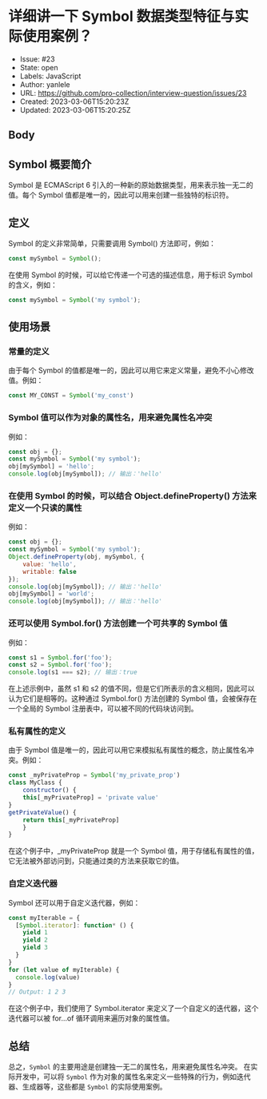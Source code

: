 # 详细讲一下 Symbol 数据类型特征与实际使用案例？

- Issue: #23
- State: open
- Labels: JavaScript
- Author: yanlele
- URL: https://github.com/pro-collection/interview-question/issues/23
- Created: 2023-03-06T15:20:23Z
- Updated: 2023-03-06T15:20:25Z

## Body

## Symbol 概要简介
Symbol 是 ECMAScript 6 引入的一种新的原始数据类型，用来表示独一无二的值。每个 Symbol 值都是唯一的，因此可以用来创建一些独特的标识符。

## 定义
Symbol 的定义非常简单，只需要调用 Symbol() 方法即可，例如：
```js
const mySymbol = Symbol();
```

在使用 Symbol 的时候，可以给它传递一个可选的描述信息，用于标识 Symbol 的含义，例如：
```js
const mySymbol = Symbol('my symbol');
```


## 使用场景

### 常量的定义
由于每个 Symbol 的值都是唯一的，因此可以用它来定义常量，避免不小心修改值。例如：
```js
const MY_CONST = Symbol('my_const')
```

### Symbol 值可以作为对象的属性名，用来避免属性名冲突
例如：
```js
const obj = {};
const mySymbol = Symbol('my symbol');
obj[mySymbol] = 'hello';
console.log(obj[mySymbol]); // 输出：'hello'
```


### 在使用 Symbol 的时候，可以结合 Object.defineProperty() 方法来定义一个只读的属性
例如：
```js
const obj = {};
const mySymbol = Symbol('my symbol');
Object.defineProperty(obj, mySymbol, {
    value: 'hello',
    writable: false
});
console.log(obj[mySymbol]); // 输出：'hello'
obj[mySymbol] = 'world';
console.log(obj[mySymbol]); // 输出：'hello'
```

### 还可以使用 Symbol.for() 方法创建一个可共享的 Symbol 值 
例如：
```js
const s1 = Symbol.for('foo');
const s2 = Symbol.for('foo');
console.log(s1 === s2); // 输出：true
```
在上述示例中，虽然 s1 和 s2 的值不同，但是它们所表示的含义相同，因此可以认为它们是相等的。这种通过 Symbol.for() 方法创建的 Symbol 值，会被保存在一个全局的 Symbol 注册表中，可以被不同的代码块访问到。


### 私有属性的定义 
由于 Symbol 值是唯一的，因此可以用它来模拟私有属性的概念，防止属性名冲突。例如：
```js
const _myPrivateProp = Symbol('my_private_prop')
class MyClass {
    constructor() {
    this[_myPrivateProp] = 'private value'
}
getPrivateValue() {
    return this[_myPrivateProp]
    }
}
```
在这个例子中，_myPrivateProp 就是一个 Symbol 值，用于存储私有属性的值，它无法被外部访问到，只能通过类的方法来获取它的值。

### 自定义迭代器
Symbol 还可以用于自定义迭代器，例如：
```js
const myIterable = {
  [Symbol.iterator]: function* () {
    yield 1
    yield 2
    yield 3
  }
}
for (let value of myIterable) {
  console.log(value)
}
// Output: 1 2 3
```
在这个例子中，我们使用了 Symbol.iterator 来定义了一个自定义的迭代器，这个迭代器可以被 for...of 循环调用来遍历对象的属性值。


## 总结
总之，`Symbol` 的主要用途是创建独一无二的属性名，用来避免属性名冲突。
在实际开发中，可以将 `Symbol` 作为对象的属性名来定义一些特殊的行为，例如迭代器、生成器等，这些都是 `Symbol` 的实际使用案例。


